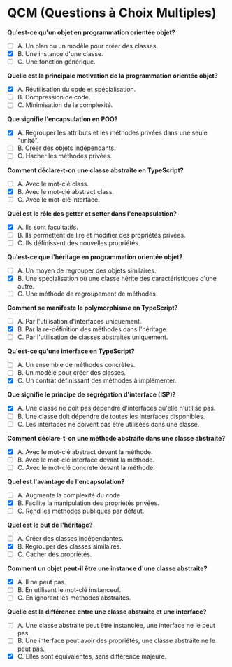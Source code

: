 # QCM (Questions à Choix Multiples)

**Qu'est-ce qu'un objet en programmation orientée objet?**

- [ ] A. Un plan ou un modèle pour créer des classes.
- [X] B. Une instance d'une classe.
- [ ] C. Une fonction générique.

**Quelle est la principale motivation de la programmation orientée objet?**

- [X] A. Réutilisation du code et spécialisation.
- [ ] B. Compression de code.
- [ ] C. Minimisation de la complexité.

**Que signifie l'encapsulation en POO?**

- [X] A. Regrouper les attributs et les méthodes privées dans une seule "unité".
- [ ] B. Créer des objets indépendants.
- [ ] C. Hacher les méthodes privées.

**Comment déclare-t-on une classe abstraite en TypeScript?**

- [ ] A. Avec le mot-clé class.
- [X] B. Avec le mot-clé abstract class.
- [ ] C. Avec le mot-clé interface.

**Quel est le rôle des getter et setter dans l'encapsulation?**

- [X] A. Ils sont facultatifs.
- [ ] B. Ils permettent de lire et modifier des propriétés privées.
- [ ] C. Ils définissent des nouvelles propriétés.

**Qu'est-ce que l'héritage en programmation orientée objet?**

- [ ] A. Un moyen de regrouper des objets similaires.
- [X] B. Une spécialisation où une classe hérite des caractéristiques d'une autre.
- [ ] C. Une méthode de regroupement de méthodes.

**Comment se manifeste le polymorphisme en TypeScript?**

- [ ] A. Par l'utilisation d'interfaces uniquement.
- [X] B. Par la re-définition des méthodes dans l'héritage.
- [ ] C. Par l'utilisation de classes abstraites uniquement.

**Qu'est-ce qu'une interface en TypeScript?**

- [ ] A. Un ensemble de méthodes concrètes.
- [ ] B. Un modèle pour créer des classes.
- [X] C. Un contrat définissant des méthodes à implémenter.

**Que signifie le principe de ségrégation d'interface (ISP)?**

- [X] A. Une classe ne doit pas dépendre d'interfaces qu'elle n'utilise pas.
- [ ] B. Une classe doit dépendre de toutes les interfaces disponibles.
- [ ] C. Les interfaces ne doivent pas être utilisées dans une classe.

**Comment déclare-t-on une méthode abstraite dans une classe abstraite?**

- [X] A. Avec le mot-clé abstract devant la méthode.
- [ ] B. Avec le mot-clé interface devant la méthode.
- [ ] C. Avec le mot-clé concrete devant la méthode.

**Quel est l'avantage de l'encapsulation?**

- [ ] A. Augmente la complexité du code.
- [X] B. Facilite la manipulation des propriétés privées.
- [ ] C. Rend les méthodes publiques par défaut.

**Quel est le but de l'héritage?**

- [ ] A. Créer des classes indépendantes.
- [X] B. Regrouper des classes similaires.
- [ ] C. Cacher des propriétés.

**Comment un objet peut-il être une instance d'une classe abstraite?**

- [X] A. Il ne peut pas.
- [ ] B. En utilisant le mot-clé instanceof.
- [ ] C. En ignorant les méthodes abstraites.

**Quelle est la différence entre une classe abstraite et une interface?**

- [ ] A. Une classe abstraite peut être instanciée, une interface ne le peut pas.
- [ ] B. Une interface peut avoir des propriétés, une classe abstraite ne le peut pas.
- [X] C. Elles sont équivalentes, sans différence majeure.
